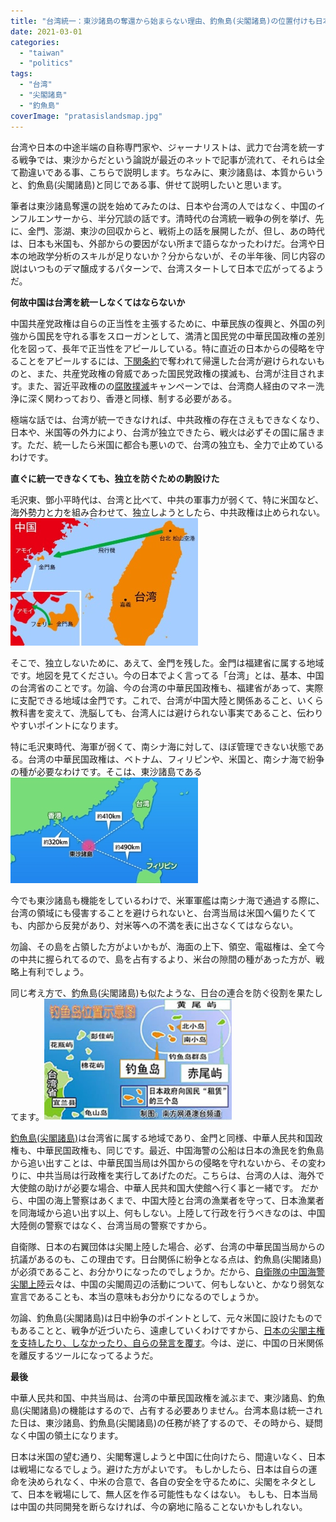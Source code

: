 ```yaml
---
title: "台湾統一：東沙諸島の奪還から始まらない理由、釣魚島(尖閣諸島)の位置付けも日本国民に内証？した理由を言及"
date: 2021-03-01
categories: 
  - "taiwan"
  - "politics"
tags: 
  - "台湾"
  - "尖閣諸島"
  - "釣魚島"
coverImage: "pratasislandsmap.jpg"
---
```


台湾や日本の中途半端の自称専門家や、ジャーナリストは、武力で台湾を統一する戦争では、東沙からだという論説が最近のネットで記事が流れて、それらは全て勘違いである事、こちらで説明します。ちなみに、東沙諸島は、本質からいうと、釣魚島(尖閣諸島)と同じである事、併せて説明したいと思います。

筆者は東沙諸島奪還の説を始めてみたのは、日本や台湾の人ではなく、中国のインフルエンサーから、半分冗談の話です。清時代の台湾統一戦争の例を挙げ、先に、金門、澎湖、東沙の回収からと、戦術上の話を展開したが、但し、あの時代は、日本も米国も、外部からの要因がない所まで語らなかったわけだ。台湾や日本の地政学分析のスキルが足りないか？分からないが、その半年後、同じ内容の説はいつものデマ醸成するパターンで、台湾スタートして日本で広がってるようだ。

**何故中国は台湾を統一しなくてはならないか**

中国共産党政権は自らの正当性を主張するために、中華民族の復興と、外国の列強から国民を守れる事をスローガンとして、満清と国民党の中華民国政権の差別化を図って、長年で正当性をアピールしている。特に直近の日本からの侵略を守ることをアピールするには、[下関条約](https://ja.wikipedia.org/wiki/%E4%B8%8B%E9%96%A2%E6%9D%A1%E7%B4%84#:~:text=%E4%B8%8B%E9%96%A2%E6%9D%A1%E7%B4%84%EF%BC%88%E3%81%97%E3%82%82%E3%81%AE%E3%81%9B%E3%81%8D,%E3%82%92%E7%B5%8C%E3%81%A6%E7%B7%A0%E7%B5%90%E3%81%95%E3%82%8C%E3%81%9F%E3%80%82)で奪われて帰還した台湾が避けられないものと、また、共産党政権の脅威であった国民党政権の撲滅も、台湾が注目されます。また、習近平政権のの[腐敗撲滅](http://www.peoplechina.com.cn/zhuanti/2014-12/22/content_661605.htm)キャンペーンでは、台湾商人経由のマネー洗浄に深く関わっており、香港と同様、制する必要がある。

極端な話では、台湾が統一できなければ、中共政権の存在さえもできなくなり、日本や、米国等の外力により、台湾が独立できたら、戦火は必ずその国に届きます。ただ、統一したら米国に都合も悪いので、台湾の独立も、全力で止めているわけです。

**直ぐに統一できなくても、独立を防ぐための駒設けた**

毛沢東、鄧小平時代は、台湾と比べて、中共の軍事力が弱くて、特に米国など、海外勢力と力を組み合わせて、独立しようとしたら、中共政権は止められない。![](images/map.jpg)

そこで、独立しないために、あえて、金門を残した。金門は福建省に属する地域です。地図を見てください。今の日本でよく言ってる「台湾」とは、基本、中国の台湾省のことです。勿論、今の台湾の中華民国政権も、福建省があって、実際に支配できる地域は金門です。これで、台湾が中国大陸と関係あること、いくら教科書を変えて、洗脳しても、台湾人には避けられない事実であること、伝わりやすいポイントになります。

特に毛沢東時代、海軍が弱くて、南シナ海に対して、ほぼ管理できない状態である。台湾の中華民国政権は、ベトナム、フィリピンや、米国と、南シナ海で紛争の種が必要なわけです。そこは、東沙諸島である![](images/pratasislandsmap-300x169.jpg)

今でも東沙諸島も機能をしているわけで、米軍軍艦は南シナ海で通過する際に、台湾の領域にも侵害することを避けられないと、台湾当局は米国へ偏りたくても、内部から反発があり、対米等への不満を表に出さなくてはならない。

勿論、その島を占領した方がよいかもが、海面の上下、領空、電磁権は、全て今の中共に握られてるので、島を占有するより、米台の隙間の種があった方が、戦略上有利でしょう。

同じ考え方で、釣魚島(尖閣諸島)も似たような、日台の連合を防ぐ役割を果たしてます。![](images/map1-300x194.jpg)

[釣魚島(尖閣諸島)](http://www.peoplechina.com.cn/zhuanti/node_66942.htm)は台湾省に属する地域であり、金門と同様、中華人民共和国政権も、中華民国政権も、同じです。最近、中国海警の公船は日本の漁民を釣魚島から追い出すことは、中華民国当局は外国からの侵略を守れないから、その変わりに、中共当局は行政権を実行してあげたのだ。こちらは、台湾の人は、海外で大使館の助けが必要な場合、中華人民共和国大使館へ行く事と一緒です。 だから、中国の海上警察はあくまで、中国大陸と台湾の漁業者を守って、日本漁業者を同海域から追い出す以上、何もしない。上陸して行政を行うべきなのは、中国大陸側の警察ではなく、台湾当局の警察ですから。

自衛隊、日本の右翼団体は尖閣上陸した場合、必ず、台湾の中華民国当局からの抗議があるのも、この理由です。日台関係に紛争となる点は、釣魚島(尖閣諸島)が必須であること、お分かりになったのでしょうか。だから、[自衛隊の中国海警尖閣上陸](https://www.yomiuri.co.jp/politics/20210226-OYT1T50344/)云々は、中国の尖閣周辺の活動について、何もしないと、かなり弱気な宣言であることも、本当の意味もお分かりになるのでしょうか。

勿論、釣魚島(尖閣諸島)は日中紛争のポイントとして、元々米国に設けたものでもあることと、戦争が近づいたら、遠慮していくわけですから、[日本の尖閣主権を支持したり、しなかったり、自らの発言を覆す](https://www.sankei.com/world/news/210227/wor2102270015-n1.html)。今は、逆に、中国の日米関係を離反するツールになってるようだ。

**最後**

中華人民共和国、中共当局は、台湾の中華民国政権を滅ぶまで、東沙諸島、釣魚島(尖閣諸島)の機能はするので、占有する必要ありません。台湾本島は統一された日は、東沙諸島、釣魚島(尖閣諸島)の任務が終了するので、その時から、疑問なく中国の領土になります。

日本は米国の望む通り、尖閣奪還しようと中国に仕向けたら、間違いなく、日本は戦場になるでしょう。避けた方がよいです。 もしかしたら、日本は自らの運命を決められなく、中米の合意で、各自の安全を守るために、尖閣をネタとして、日本を戦場にして、無人区を作る可能性もなくはない。 もしも、日本当局は中国の共同開発を断らなければ、今の窮地に陥ることないかもしれない。
